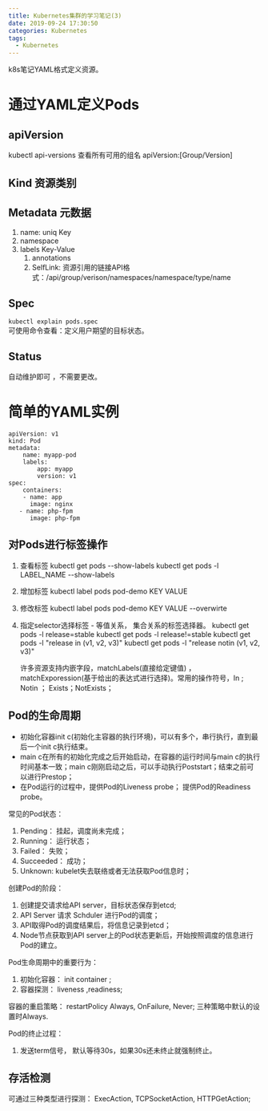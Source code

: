 ```yaml
---
title: Kubernetes集群的学习笔记(3)
date: 2019-09-24 17:30:50
categories: Kubernetes
tags:
  - Kubernetes
---
```


k8s笔记YAML格式定义资源。

<!-- more -->

# 通过YAML定义Pods
## apiVersion
kubectl api-versions
查看所有可用的组名
apiVersion:[Group/Version]
## Kind 资源类别
## Metadata 元数据
1. name: uniq Key
2. namespace
3. labels Key-Value
   1. annotations 
   2. SelfLink: 资源引用的链接API格式：/api/group/verison/namespaces/namespace/type/name
## Spec
`kubectl explain pods.spec`  
可使用命令查看：定义用户期望的目标状态。
## Status
自动维护即可 ，不需要更改。

# 简单的YAML实例
```
apiVersion: v1 
kind: Pod
metadata:
    name: myapp-pod
    labels:
        app: myapp
        version: v1
spec: 
    containers:
    - name: app
      image: nginx
   - name: php-fpm
      image: php-fpm
```

## 对Pods进行标签操作
1. 查看标签
   kubectl get pods --show-labels
   kubectl get pods -l LABEL_NAME --show-labels
2. 增加标签
   kubectl label pods pod-demo KEY VALUE
3. 修改标签
   kubectl label pods pod-demo KEY VALUE --overwirte
4. 指定selector选择标签 - 等值关系， 集合关系的标签选择器。
   kubectl get pods -l release=stable 
   kubectl get pods -l release!=stable
   kubectl get pods -l "release in (v1, v2, v3)"
   kubectl get pods -l "release notin (v1, v2, v3)"

   许多资源支持内嵌字段，matchLabels(直接给定键值) ， matchExporession(基于给出的表达式进行选择)。常用的操作符号，In ; Notin ； Exists；NotExists；

## Pod的生命周期
- 初始化容器init c(初始化主容器的执行环境)，可以有多个，串行执行，直到最后一个init c执行结束。
- main c在所有的初始化完成之后开始启动，在容器的运行时间与main c的执行时间基本一致；main c刚刚启动之后，可以手动执行Poststart；结束之前可以进行Prestop；
- 在Pod运行的过程中，提供Pod的Liveness probe； 提供Pod的Readiness probe。

常见的Pod状态：
1. Pending： 挂起，调度尚未完成；
2. Running： 运行状态；
3. Failed： 失败；
4. Succeeded： 成功；
5. Unknown: kubelet失去联络或者无法获取Pod信息时；

创建Pod的阶段：
1. 创建提交请求给API server，目标状态保存到etcd;
2. API Server 请求 Schduler 进行Pod的调度；
3. API取得Pod的调度结果后，将信息记录到etcd；
4. Node节点获取到API server上的Pod状态更新后，开始按照调度的信息进行Pod的建立。

Pod生命周期中的重要行为：
1. 初始化容器： init container ; 
2. 容器探测： liveness ,readiness; 

容器的重启策略： restartPolicy 
Always, OnFailure, Never; 三种策略中默认的设置时Always.

Pod的终止过程：
1. 发送term信号， 默认等待30s，如果30s还未终止就强制终止。

## 存活检测
可通过三种类型进行探测： ExecAction, TCPSocketAction, HTTPGetAction;

